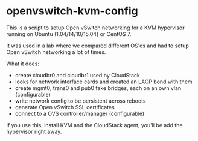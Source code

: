 # openvswitch-kvm-config
This is a script to setup Open vSwitch networking for a KVM hypervisor running on Ubuntu (1.04/14/10/15.04) or CentOS 7.

It was used in a lab where we compared different OS'es and had to setup Open vSwitch networking a lot of times.

What it does:
- create cloudbr0 and cloudbr1 used by CloudStack
- looks for network interface cards and created an LACP bond with them
- create mgmt0, trans0 and pub0 fake bridges, each on an own vlan (configurable)
- write network config to be persistent across reboots
- generate Open vSwitch SSL certificates
- connect to a OVS controller/manager (configurable)
 
If you use this, install KVM and the CloudStack agent, you'll be add the hypervisor right away.
